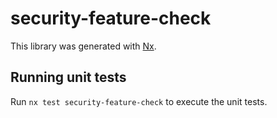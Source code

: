# security-feature-check

This library was generated with [Nx](https://nx.dev).

## Running unit tests

Run `nx test security-feature-check` to execute the unit tests.

